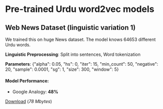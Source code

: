 # Pre-trained Urdu word2vec models 


## Web News Dataset (linguistic variation 1)

We trained this on huge News dataset. The model knows 64653 different Urdu words.

**Linguistic Preprocessing**: Split into sentences, Word tokenization

**Parameters**: {"alpha": 0.05, "hs": 0, "iter": 15, "min_count": 50, "negative": 20, "sample": 0.0001, "sg": 1, "size": 300, "window": 5}

#### Model Performance:

- Google Analogy: **48%**

[Download](https://sgp1.digitaloceanspaces.com/urduhack/models/word-vectors/urdu_web_news_vector300_word2vec_linguistic_variation_1.bin) (*78 Mbytes*)
